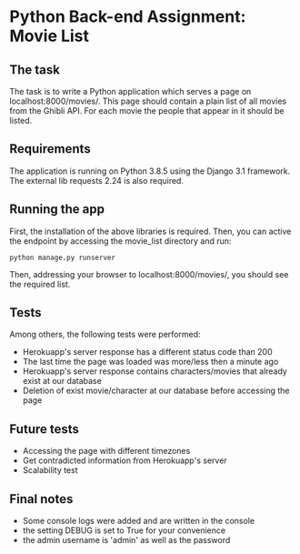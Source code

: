 # Python Back-end Assignment: Movie List

## The task
The task is to write a Python application which serves a page on localhost:8000/movies/. This
page should contain a plain list of all movies from the Ghibli API. For each movie the people that
appear in it should be listed.

## Requirements
The application is running on Python 3.8.5 using the Django 3.1 framework. 
The external lib requests 2.24 is also required.

## Running the app
First, the installation of the above libraries is required. 
Then, you can active the endpoint by accessing the movie_list directory and run:

```python manage.py runserver```

Then, addressing your browser to localhost:8000/movies/, you should see the required list.

## Tests
Among others, the following tests were performed:
- Herokuapp's server response has a different status code than 200
- The last time the page was loaded was more/less then a minute ago
- Herokuapp's server response contains characters/movies that already exist at our database
- Deletion of exist movie/character at our database before accessing the page

## Future tests
- Accessing the page with different timezones
- Get contradicted information from Herokuapp's server 
- Scalability test

## Final notes
- Some console logs were added and are written in the console
- the setting DEBUG is set to True for your convenience
- the admin username is 'admin' as well as the password
